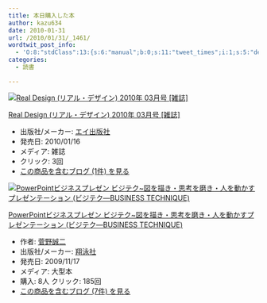 ```yaml
---
title: 本日購入した本
author: kazu634
date: 2010-01-31
url: /2010/01/31/_1461/
wordtwit_post_info:
  - 'O:8:"stdClass":13:{s:6:"manual";b:0;s:11:"tweet_times";i:1;s:5:"delay";i:0;s:7:"enabled";i:1;s:10:"separation";s:2:"60";s:7:"version";s:3:"3.7";s:14:"tweet_template";b:0;s:6:"status";i:2;s:6:"result";a:0:{}s:13:"tweet_counter";i:2;s:13:"tweet_log_ids";a:1:{i:0;i:5089;}s:9:"hash_tags";a:0:{}s:8:"accounts";a:1:{i:0;s:7:"kazu634";}}'
categories:
  - 読書

---
```

<div class="section">
<div class="hatena-asin-detail">
<a href="http://www.amazon.co.jp/dp/B0031K9SBS/?tag=hatena_st1-22&ascsubtag=d-7ibv" onclick="__gaTracker('send', 'event', 'outbound-article', 'http://www.amazon.co.jp/dp/B0031K9SBS/?tag=hatena_st1-22&ascsubtag=d-7ibv', '');"><img src="https://images-na.ssl-images-amazon.com/images/I/51GgQXLUCRL._SL160_.jpg" class="hatena-asin-detail-image" alt="Real Design (リアル・デザイン) 2010年 03月号 [雑誌]" title="Real Design (リアル・デザイン) 2010年 03月号 [雑誌]" /></a></p> 
    
<div class="hatena-asin-detail-info">
<p class="hatena-asin-detail-title">
<a href="http://www.amazon.co.jp/dp/B0031K9SBS/?tag=hatena_st1-22&ascsubtag=d-7ibv" onclick="__gaTracker('send', 'event', 'outbound-article', 'http://www.amazon.co.jp/dp/B0031K9SBS/?tag=hatena_st1-22&ascsubtag=d-7ibv', 'Real Design (リアル・デザイン) 2010年 03月号 [雑誌]');">Real Design (リアル・デザイン) 2010年 03月号 [雑誌]</a>
</p>
      
<ul>
<li>
<span class="hatena-asin-detail-label">出版社/メーカー:</span> <a href="http://d.hatena.ne.jp/keyword/%A5%A8%A5%A4%BD%D0%C8%C7%BC%D2" onclick="__gaTracker('send', 'event', 'outbound-article', 'http://d.hatena.ne.jp/keyword/%A5%A8%A5%A4%BD%D0%C8%C7%BC%D2', 'エイ出版社');" class="keyword">エイ出版社</a>
</li>
<li>
<span class="hatena-asin-detail-label">発売日:</span> 2010/01/16
</li>
<li>
<span class="hatena-asin-detail-label">メディア:</span> 雑誌
</li>
<li>
<span class="hatena-asin-detail-label">クリック</span>: 3回
</li>
<li>
<a href="http://d.hatena.ne.jp/asin/B0031K9SBS" onclick="__gaTracker('send', 'event', 'outbound-article', 'http://d.hatena.ne.jp/asin/B0031K9SBS', 'この商品を含むブログ (1件) を見る');" target="_blank">この商品を含むブログ (1件) を見る</a>
</li>
</ul>
</div>
    
<div class="hatena-asin-detail-foot">
</div>
</div>
  
<div class="hatena-asin-detail">
<a href="http://www.amazon.co.jp/dp/4798118737/?tag=hatena_st1-22&ascsubtag=d-7ibv" onclick="__gaTracker('send', 'event', 'outbound-article', 'http://www.amazon.co.jp/dp/4798118737/?tag=hatena_st1-22&ascsubtag=d-7ibv', '');"><img src="https://images-na.ssl-images-amazon.com/images/I/51DRuW214AL._SL160_.jpg" class="hatena-asin-detail-image" alt="PowerPointビジネスプレゼン ビジテク~図を描き・思考を磨き・人を動かすプレゼンテーション (ビジテク―BUSINESS TECHNIQUE)" title="PowerPointビジネスプレゼン ビジテク~図を描き・思考を磨き・人を動かすプレゼンテーション (ビジテク―BUSINESS TECHNIQUE)" /></a></p> 
    
<div class="hatena-asin-detail-info">
<p class="hatena-asin-detail-title">
<a href="http://www.amazon.co.jp/dp/4798118737/?tag=hatena_st1-22&ascsubtag=d-7ibv" onclick="__gaTracker('send', 'event', 'outbound-article', 'http://www.amazon.co.jp/dp/4798118737/?tag=hatena_st1-22&ascsubtag=d-7ibv', 'PowerPointビジネスプレゼン ビジテク~図を描き・思考を磨き・人を動かすプレゼンテーション (ビジテク―BUSINESS TECHNIQUE)');">PowerPointビジネスプレゼン ビジテク~図を描き・思考を磨き・人を動かすプレゼンテーション (ビジテク―BUSINESS TECHNIQUE)</a>
</p>
      
<ul>
<li>
<span class="hatena-asin-detail-label">作者:</span> <a href="http://d.hatena.ne.jp/keyword/%BF%FB%CC%EE%C0%BF%C6%F3" onclick="__gaTracker('send', 'event', 'outbound-article', 'http://d.hatena.ne.jp/keyword/%BF%FB%CC%EE%C0%BF%C6%F3', '菅野誠二');" class="keyword">菅野誠二</a>
</li>
<li>
<span class="hatena-asin-detail-label">出版社/メーカー:</span> <a href="http://d.hatena.ne.jp/keyword/%E6%C6%B1%CB%BC%D2" onclick="__gaTracker('send', 'event', 'outbound-article', 'http://d.hatena.ne.jp/keyword/%E6%C6%B1%CB%BC%D2', '翔泳社');" class="keyword">翔泳社</a>
</li>
<li>
<span class="hatena-asin-detail-label">発売日:</span> 2009/11/17
</li>
<li>
<span class="hatena-asin-detail-label">メディア:</span> 大型本
</li>
<li>
<span class="hatena-asin-detail-label">購入</span>: 8人 <span class="hatena-asin-detail-label">クリック</span>: 185回
</li>
<li>
<a href="http://d.hatena.ne.jp/asin/4798118737" onclick="__gaTracker('send', 'event', 'outbound-article', 'http://d.hatena.ne.jp/asin/4798118737', 'この商品を含むブログ (7件) を見る');" target="_blank">この商品を含むブログ (7件) を見る</a>
</li>
</ul>
</div>
    
<div class="hatena-asin-detail-foot">
</div>
</div>
</div>
